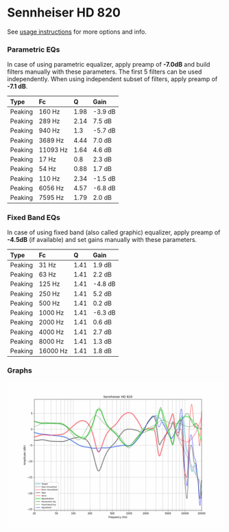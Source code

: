 # Sennheiser HD 820
See [usage instructions](https://github.com/jaakkopasanen/AutoEq#usage) for more options and info.

### Parametric EQs
In case of using parametric equalizer, apply preamp of **-7.0dB** and build filters manually
with these parameters. The first 5 filters can be used independently.
When using independent subset of filters, apply preamp of **-7.1 dB**.

| Type    | Fc       |    Q | Gain    |
|:--------|:---------|:-----|:--------|
| Peaking | 160 Hz   | 1.98 | -3.9 dB |
| Peaking | 289 Hz   | 2.14 | 7.5 dB  |
| Peaking | 940 Hz   | 1.3  | -5.7 dB |
| Peaking | 3689 Hz  | 4.44 | 7.0 dB  |
| Peaking | 11093 Hz | 1.64 | 4.6 dB  |
| Peaking | 17 Hz    | 0.8  | 2.3 dB  |
| Peaking | 54 Hz    | 0.88 | 1.7 dB  |
| Peaking | 110 Hz   | 2.34 | -1.5 dB |
| Peaking | 6056 Hz  | 4.57 | -6.8 dB |
| Peaking | 7595 Hz  | 1.79 | 2.0 dB  |

### Fixed Band EQs
In case of using fixed band (also called graphic) equalizer, apply preamp of **-4.5dB**
(if available) and set gains manually with these parameters.

| Type    | Fc       |    Q | Gain    |
|:--------|:---------|:-----|:--------|
| Peaking | 31 Hz    | 1.41 | 1.9 dB  |
| Peaking | 63 Hz    | 1.41 | 2.2 dB  |
| Peaking | 125 Hz   | 1.41 | -4.8 dB |
| Peaking | 250 Hz   | 1.41 | 5.2 dB  |
| Peaking | 500 Hz   | 1.41 | 0.2 dB  |
| Peaking | 1000 Hz  | 1.41 | -6.3 dB |
| Peaking | 2000 Hz  | 1.41 | 0.6 dB  |
| Peaking | 4000 Hz  | 1.41 | 2.7 dB  |
| Peaking | 8000 Hz  | 1.41 | 1.3 dB  |
| Peaking | 16000 Hz | 1.41 | 1.8 dB  |

### Graphs
![](./Sennheiser%20HD%20820.png)